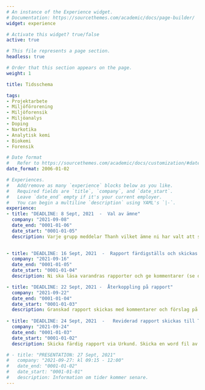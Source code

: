 ```yaml
---
# An instance of the Experience widget.
# Documentation: https://sourcethemes.com/academic/docs/page-builder/
widget: experience

# Activate this widget? true/false
active: true

# This file represents a page section.
headless: true

# Order that this section appears on the page.
weight: 1

title: Tidsschema

tags:
- Projektarbete
- Miljöförorening
- Miljöforensik
- Miljöanalys
- Doping
- Narkotika
- Analytisk kemi
- Biokemi
- Forensik

# Date format
#   Refer to https://sourcethemes.com/academic/docs/customization/#date-format
date_format: 2006-01-02

# Experiences.
#   Add/remove as many `experience` blocks below as you like.
#   Required fields are `title`, `company`, and `date_start`.
#   Leave `date_end` empty if it's your current employer.
#   You can begin a multiline `description` using YAML's `|-`.
experience:
- title: "DEADLINE: 8 Sept, 2021  -  Val av ämne"
  company: "2021-09-08"
  date_end: "0001-01-06"
  date_start: "0001-01-05"
  description: Varje grupp meddelar Thanh vilket ämne ni har valt att skriva från listan i [Kapitel 4](#uppgifter). 
  

- title: "DEADLINE: 16 Sept, 2021  -  Rapport färdigställs och skickas till gruppen som ska granska"
  company: "2021-09-16"
  date_end: "0001-01-05"
  date_start: "0001-01-04"
  description: Ni ska läsa varandras rapporter och ge kommentarer (se del om "Informationssökning och rapportering").

- title: "DEADLINE: 22 Sept, 2021 -  Återkoppling på rapport"
  company: "2021-09-22"
  date_end: "0001-01-04"
  date_start: "0001-01-03"
  description: Granskad rapport skickas med kommentarer och förslag på förbättringar till författarna
  
- title: "DEADLINE: 24 Sept, 2021  -   Reviderad rapport skickas till Thanh"
  company: "2021-09-24"
  date_end: "0001-01-03"
  date_start: "0001-01-02"
  description: Skicka färdig rapport via Urkund. Skicka en word fil av rapporten till thanh.wang.oru@analys.urkund.se. Skicka även rapporten via blackboard (ifall den fastnar i urkund).

# - title: "PRESENTATION: 27 Sept, 2021"
#   company: "2021-09-27: kl 09:15 - 12:00"
#   date_end: "0001-01-02"
#   date_start: "0001-01-01"
#   description: Information om tider kommer senare.
---
```

